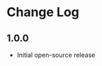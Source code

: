 <!--
  © 2024 Intel Corporation
  SPDX-License-Identifier: Apache-2.0 and MIT
-->
# Change Log

## 1.0.0
- Initial open-source release

